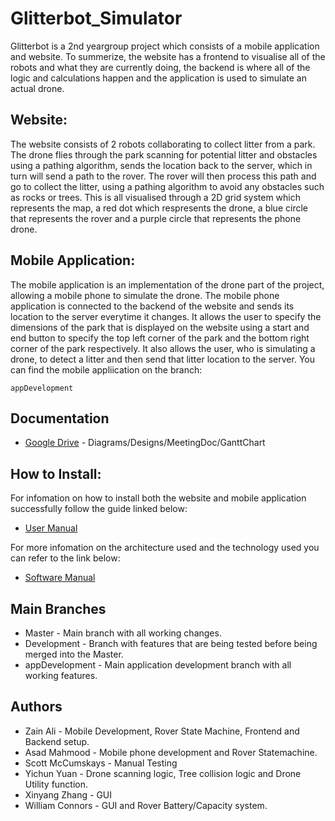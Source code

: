 # Glitterbot_Simulator
Glitterbot is a 2nd yeargroup project which consists of a mobile application and website. To summerize, the website has a frontend to visualise all of the robots and what they are currently doing, the backend is where all of the logic and calculations happen and the application is used to simulate an actual drone.
## Website:
The website consists of 2 robots collaborating to collect litter from a park. The drone flies through the park scanning for potential litter and obstacles using a pathing algorithm, sends the location back to the server, which in turn will send a path to the rover. The rover will then process this path and go to collect the litter, using a pathing algorithm to avoid any obstacles such as rocks or trees. This is all visualised through a 2D grid system which represents the map, a red dot which respresents the drone, a blue circle that represents the rover and a purple circle that represents the phone drone.

## Mobile Application:
The mobile application is an implementation of the drone part of the project, allowing a mobile phone to simulate the drone. The mobile phone application is connected to the backend of the website and sends its location to the server everytime it changes. It allows the user to specify the dimensions of the park that is displayed on the website using a start and end button to specify the top left corner of the park and the bottom right corner of the park respectively. It also allows the user, who is simulating a drone, to detect a litter and then send that litter location to the server. You can find the mobile appliication on the branch:
```
appDevelopment
```

## Documentation
* [Google Drive](https://drive.google.com/open?id=1AVRqvaEoW0lo5PRXyDMAQ6pkdIHL36RG) - Diagrams/Designs/MeetingDoc/GanttChart
## How to Install:
For infomation on how to install both the website and mobile application successfully follow the guide linked below:
* [User Manual](https://docs.google.com/document/d/1K3AeXITBDctbXu9DgGTguj1_NGPimEGyOv6oWREDGJQ/edit?usp=sharing)

For more infomation on the architecture used and the technology used you can refer to the link below:
* [Software Manual](https://docs.google.com/document/d/16HVr1NpnlaTT-BpATwtOVFNAjPWFgNrsmqaenen-BI4/edit?usp=sharing)

## Main Branches
* Master - Main branch with all working changes.
* Development - Branch with features that are being tested before being merged into the Master.
* appDevelopment - Main application development branch with all working features.

## Authors
* Zain Ali - Mobile Development, Rover State Machine, Frontend and Backend setup.
* Asad Mahmood - Mobile phone development and Rover Statemachine.
* Scott McCumskays - Manual Testing
* Yichun Yuan - Drone scanning logic, Tree collision logic and Drone Utility function.
* Xinyang Zhang - GUI 
* William Connors - GUI and Rover Battery/Capacity system.
